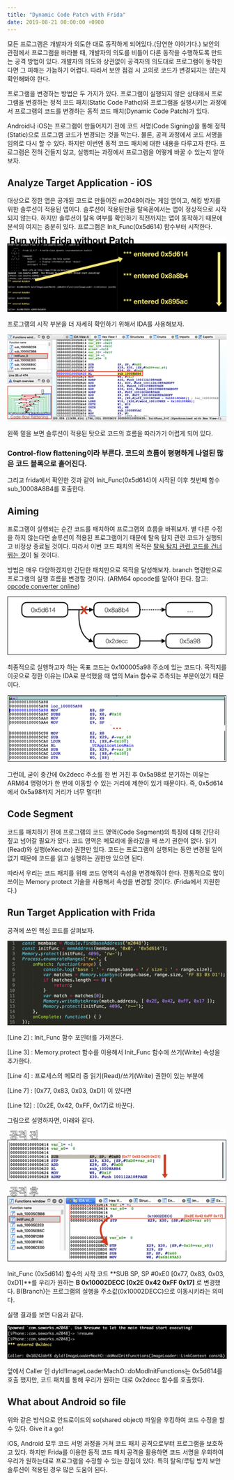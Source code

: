```yaml
---
title: "Dynamic Code Patch with Frida"
date: 2019-08-21 00:00:00 +0900
---
```


모든 프로그램은 개발자가 의도한 대로 동작하게 되어있다.(당연한 이야기다.) 보안의 관점에서 프로그램을 바라볼 때, 개발자의 의도를 비틀어 다른 동작을 수행하도록 만드는 공격 방법이 있다. 개발자의 의도와 상관없이 공격자의 의도대로 프로그램이 동작한다면 그 피해는 가늠하기 어렵다. 따라서 보안 점검 시 고의로 코드가 변경되지는 않는지 확인해봐야 한다.

프로그램을 변경하는 방법은 두 가지가 있다. 프로그램이 실행되지 않은 상태에서 프로그램을 변경하는 정적 코드 패치(Static Code Pathc)와 프로그램을 실행시키는 과정에서 프로그램의 코드를 변경하는 동적 코드 패치(Dynamic Code Patch)가 있다.

Android나 iOS는 프로그램이 만들어지기 전에 코드 서명(Code Signing)을 통해 정적(Static)으로 프로그램 코드가 변경되는 것을 막는다. 물론, 공격 과정에서 코드 서명을 임의로 다시 할 수 있다. 하지만 이번엔 동적 코드 패치에 대한 내용을 다루고자 한다. 프로그램은 전혀 건들지 않고, 실행되는 과정에서 프로그램을 어떻게 바꿀 수 있는지 알아보자.

## Analyze Target Application - iOS
대상으로 정한 앱은 공개된 코드로 만들어진 m2048이라는 게임 앱이고, 해킹 방지를 위한 솔루션이 적용된 앱이다.
솔루션이 적용된만큼 탈옥폰에서는 앱이 정상적으로 시작되지 않는다. 하지만 솔루션이 탈옥 여부를 확인하기 직전까지는 앱이 동작하기 때문에 분석의 여지는 충분히 있다.
프로그램은 Init_Func(0x5d614) 함수부터 시작한다.

![00](/assets/images/posts/20190821DynamicCodePatchWithFrida/00.png)

프로그램의 시작 부분을 더 자세히 확인하기 위해서 IDA를 사용해보자.

![01](/assets/images/posts/20190821DynamicCodePatchWithFrida/01.png)

왼쪽 밑을 보면 솔루션이 적용된 탓으로 코드의 흐름을 따라가기 어렵게 되어 있다.

### Control-flow flattening이라 부른다. 코드의 흐름이 평평하게 나열된 많은 코드 블록으로 흩어진다.

그리고 frida에서 확인한 것과 같이 Init_Func(0x5d614)이 시작된 이후 첫번째 함수 sub_10008A8B4를 호출한다.

## Aiming
프로그램이 실행되는 순간 코드를 패치하여 프로그램의 흐름을 바꿔보자.
별 다른 수정을 하지 않는다면 솔루션이 적용된 프로그램이기 때문에 탈옥 탐지 관련 코드가 실행되고 비정상 종료될 것이다. 따라서 이번 코드 패치의 목적은 <U>탈옥 탐지 관련 코드를 건너 뛰는 것</U>이 될 것이다.

방법은 매우 다양하겠지만 간단한 패치만으로 목적을 달성해보자. branch 명령만으로 프로그램의 실행 흐름을 변경할 것이다. (ARM64 opcode를 알아야 한다. 참고: [opcode converter online](http://armconverter.com/))

![02](/assets/images/posts/20190821DynamicCodePatchWithFrida/02.png)

최종적으로 실행하고자 하는 목표 코드는 0x100005a98 주소에 있는 코드다. 목적지를 이곳으로 정한 이유는 IDA로 분석했을 때 앱의 Main 함수로 추측되는 부분이었기 때문이다.

![03](/assets/images/posts/20190821DynamicCodePatchWithFrida/03.png)

그런데, 굳이 중간에 0x2decc 주소를 한 번 거친 후 0x5a98로 분기하는 이유는 ARM64 명령어가 한 번에 이동할 수 있는 거리에 제한이 있기 때문이다. 즉, 0x5d614에서 0x5a98까지 거리가 너무 멀다!!

## Code Segment
코드를 패치하기 전에 프로그램의 코드 영역(Code Segment)의 특징에 대해 간단히 짚고 넘어갈 필요가 있다. 코드 영역은 메모리에 올라갔을 때 쓰기 권한이 없다. 읽기(Read)와 실행(eXecute) 권한만 있다. 코드는 프로그램이 실행되는 동안 변경될 일이 없기 때문에 코드를 읽고 실행하는 권한만 있으면 된다.

따라서 우리는 코드 패치를 위해 코드 영역의 속성을 변경해줘야 한다. 전통적으로 많이 쓰이는 Memory protect 기술을 사용해서 속성을 변경할 것이다. (Frida에서 지원한다.)

## Run Target Application with Frida
공격에 쓰인 핵심 코드를 살펴보자.

![04](/assets/images/posts/20190821DynamicCodePatchWithFrida/04.png)

[Line 2] : Init_Func 함수 포인터를 가져온다.

[Line 3] : Memory.protect 함수를 이용해서 Init_Func 함수에 쓰기(Write) 속성을 추가한다.

[Line 4] :  프로세스의 메모리 중 읽기(Read)/쓰기(Write) 권한이 있는 부분에

[Line 7] : [0x77, 0x83, 0x03, 0xD1] 이 있다면

[Line 12] : [0x2E, 0x42, 0xFF, 0x17]로 바꾼다.

그림으로 설명하자면, 아래와 같다.

![05](/assets/images/posts/20190821DynamicCodePatchWithFrida/05.png)

Init_Func (0x5d614) 함수의 시작 코드 **SUB SP, SP #0xE0 [0x77, 0x83, 0x03, 0xD1]**를 우리가 원하는 **B 0x10002DECC [0x2E 0x42 0xFF 0x17]** 로 변경했다. B(Branch)는 프로그램의 실행을 주소값(0x10002DECC)으로 이동시키라는 의미다.

실행 결과를 보면 다음과 같다.

![06](/assets/images/posts/20190821DynamicCodePatchWithFrida/06.png)

앞에서 Caller 인 dyld!ImageLoaderMachO::doModInitFunctions는 0x5d614를 호출 했지만, 코드 패치를 통해 우리가 원하는 대로 0x2decc 함수를 호출했다.

## What about Android so file

위와 같은 방식으로 안드로이드의 so(shared object) 파일을 후킹하여 코드 수정을 할 수 있다. Give it a go!

iOS, Android 모두 코드 서명 과정을 거쳐 코드 패치 공격으로부터 프로그램을 보호하고 있다. 하지만 Frida를 이용한 동적 코드 패치 공격을 활용하면 코드 서명을 우회하여 우리가 원하는대로 프로그램을 수정할 수 있는 장점이 있다. 특히 탈옥/루팅 방지 보안 솔루션이 적용된 경우 많은 도움이 된다.
